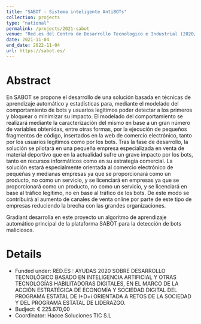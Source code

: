```yaml
---
title: "SABOT - Sistema inteligente AntiBOTs"
collection: projects
type: "national"
permalink: /projects/2021-sabot
venue: "Red.es del Centro de Desarrollo Tecnologico e Industrial (2020/0720/000100025)"
date: 2021-11-04
end_date: 2022-11-04
url: https://sabot.es/
---
```

Abstract
======
En SABOT se propone el desarrollo de una solución basada en técnicas de aprendizaje automático y estadísticas para, mediante el modelado del comportamiento de bots y usuarios legítimos poder detectar a los primeros y bloquear o minimizar su impacto. El modelado del comportamiento se realizará mediante la caracterización del mismo en base a un gran número de variables obtenidas, entre otras formas, por la ejecución de pequeños fragmentos de código, insertados en la web de comercio electrónico, tanto por los usuarios legítimos como por los bots. Tras la fase de desarrollo, la solución se pilotará en una pequeña empresa especializada en venta de material deportivo que en la actualidad sufre un grave impacto por los bots, tanto en recursos informáticos como en su estrategia comercial. La solución estará especialmente orientada al comercio electrónico de pequeñas y medianas empresas ya que se proporcionará como un producto, no como un servicio, y se licenciará en empresas ya que se proporcionará como un producto, no como un servicio, y se licenciará en base al tráfico legítimo, no en base al tráfico de los bots. De este modo se contribuirá al aumento de canales de venta online por parte de este tipo de empresas reduciendo la brecha con las grandes organizaciones.

Gradiant desarrolla en este proyecto un algoritmo de aprendizaje automático principal de la plataforma SABOT para la detección de bots maliciosos. 

Details
======
* Funded under: RED.ES : AYUDAS 2020 SOBRE DESARROLLO TECNOLÓGICO BASADO EN INTELIGENCIA ARTIFICIAL Y OTRAS TECNOLOGÍAS HABILITADORAS DIGITALES, EN EL MARCO DE LA ACCIÓN ESTRATÉGICA DE ECONOMÍA Y SOCIEDAD DIGITAL DEL PROGRAMA ESTATAL DE I+D+i ORIENTADA A RETOS DE LA SOCIEDAD Y DEL PROGRAMA ESTATAL DE LIDERAZGO.
* Budject: € 225.670,00
* Coordinator: 	Hacce Soluciones TIC S.L
